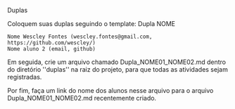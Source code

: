 Duplas

Coloquem suas duplas seguindo o template:
Dupla NOME

    Nome Wescley Fontes (wescley.fontes@gmail.com, https://github.com/wescley/)
    Nome aluno 2 (email, github)

Em seguida, crie um arquivo chamado Dupla_NOME01_NOME02.md dentro do diretório ''duplas'' na raiz do projeto, para que todas as atividades sejam registradas.

Por fim, faça um link do nome dos alunos nesse arquivo para o arquivo Dupla_NOME01_NOME02.md recentemente criado.
